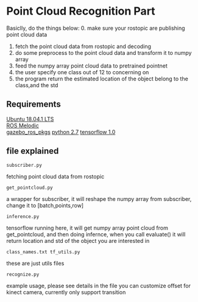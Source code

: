 # Point Cloud Recognition Part

Basiclly, do the things below:
0. make sure your rostopic are publishing point cloud data
1. fetch the point cloud data from rostopic and decoding
2. do some preprocess to the point cloud data and transform it to numpy array
3. feed the numpy array point cloud data to pretrained pointnet
4. the user specify one class out of 12 to concerning on
5. the program return the estimated location of the object belong to the class,and the std


## Requirements
[Ubuntu 18.04.1 LTS](http://releases.ubuntu.com/18.04)  
[ROS Melodic](http://wiki.ros.org/melodic/Installation/Ubuntu)  
[gazebo_ros_pkgs](http://wiki.ros.org/gazebo_ros_pkgs)
[python 2.7](https://www.python.org/download/releases/2.7/)
[tensorflow 1.0](https://www.tensorflow.org/api_guides/python/upgrade)



## file explained
```
subscriber.py
```
fetching point cloud data from rostopic

```
get_pointcloud.py
```
a wrapper for subscriber, it will reshape the numpy array from subscriber,
change it to [batch,points,row]

```
inference.py
```
tensorflow running here, it will get numpy array point cloud from get_pointcloud,
and then doing infernce, when you call evaluate() it will return location and std
of the object you are interested in

```
class_names.txt tf_utils.py
```
these are just utils files

```
recognize.py
```
example usage, please see details in the file
you can customize offset for kinect camera, currently only support transition
